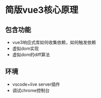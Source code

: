 # 简版vue3核心原理

## 包含功能

- vue3响应式库如何收集依赖，如何触发依赖
- 虚拟dom实现
- 虚拟dom的diff算法

## 环境
- vscode+live server插件
- 调试chrome控制台